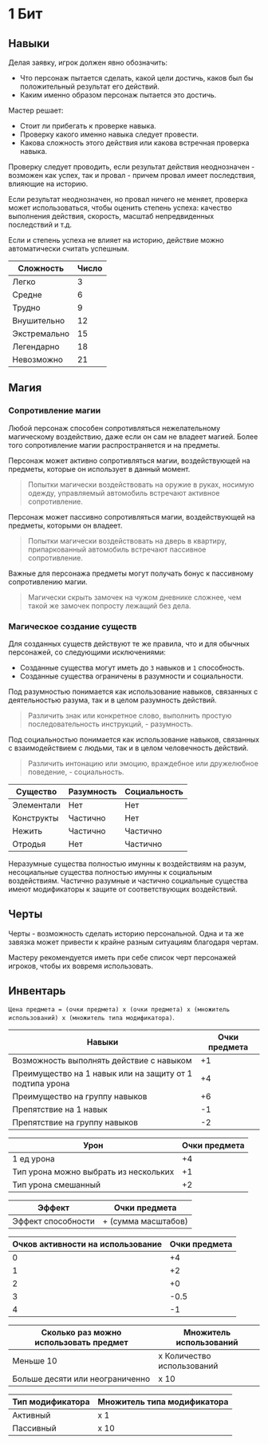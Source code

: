 # 1 Бит

## Навыки

Делая заявку, игрок должен явно обозначить:
- Что персонаж пытается сделать, какой цели достичь, каков был бы положительный результат его действий.
- Каким именно образом персонаж пытается это достичь.

Мастер решает:
- Стоит ли прибегать к проверке навыка.
- Проверку какого именно навыка следует провести.
- Какова сложность этого действия или какова встречная проверка навыка.

Проверку следует проводить, если результат действия неоднозначен -
возможен как успех, так и провал - причем провал имеет последствия, влияющие на историю.

Если результат неоднозначен, но провал ничего не меняет, проверка может использоваться, чтобы оценить степень успеха:
качество выполнения действия, скорость, масштаб непредвиденных последствий и т.д.

Если и степень успеха не влияет на историю, действие можно автоматически считать успешным.

Сложность | Число
---|---
Легко | 3
Средне | 6
Трудно | 9
Внушительно | 12
Экстремально | 15
Легендарно | 18
Невозможно | 21

## Магия

### Сопротивление магии

Любой персонаж способен сопротивляться нежелательному магическому воздействию, даже если он сам не владеет магией.
Более того сопротивление магии распространяется и на предметы.

Персонаж может активно сопротивляться магии, воздействующей на предметы, которые он использует в данный момент.

>Попытки магически воздействовать на оружие в руках, носимую одежду, управляемый автомобиль встречают активное сопротивление.

Персонаж может пассивно сопротивляться магии, воздействующей на предметы, которыми он владеет.

>Попытки магически воздействовать на дверь в квартиру, припаркованный автомобиль встречают пассивное сопротивление.

Важные для персонажа предметы могут получать бонус к пассивному сопротивлению магии.

>Магически скрыть замочек на чужом дневнике сложнее, чем такой же замочек попросту лежащий без дела.

### Магическое создание существ

Для созданных существ действуют те же правила, что и для обычных персонажей, со следующими исключениями:
- Созданные существа могут иметь до `3` навыков и `1` способность.
- Созданные существа ограничены в разумности и социальности.

Под разумностью понимается как использование навыков, связанных с деятельностью разума, так и в целом разумность действий.

>Различить знак или конкретное слово, выполнить простую последовательность инструкций, - разумность.

Под социальностью понимается как использование навыков, связанных с взаимодействием с людьми, так и в целом человечность действий.

>Различить интонацию или эмоцию, враждебное или дружелюбное поведение, - социальность.

Существо | Разумность | Социальность
---|---|---
Элементали | Нет | Нет
Конструкты | Частично | Нет
Нежить | Частично | Частично
Отродья | Нет | Частично

Неразумные существа полностью имунны к воздействиям на разум, несоциальные существа полностью имунны к социальным воздействиям.
Частично разумные и частично социальные существа имеют модификаторы к защите от соответствующих воздействий.

## Черты

Черты - возможность сделать историю персональной.
Одна и та же завязка может привести к крайне разным ситуациям благодаря чертам.

Мастеру рекомендуется иметь при себе список черт персонажей игроков, чтобы их вовремя использовать.

## Инвентарь

`Цена предмета = (очки предмета) х (очки предмета) х (множитель использований) х (множитель типа модификатора)`.

Навыки | Очки предмета
---|---
Возможность выполнять действие с навыком | +1
Преимущество на 1 навык или на защиту от 1 подтипа урона | +4
Преимущество на группу навыков | +6
Препятствие на 1 навык | -1
Препятствие на группу навыков | -2

Урон | Очки предмета
---|---
1 ед урона | +4
Тип урона можно выбрать из нескольких | +1
Тип урона смешанный | +2

Эффект | Очки предмета
---|---
Эффект способности | + (сумма масштабов)

Очков активности на использование | Очки предмета
---|---
0 | +4
1 | +2
2 | +0
3 | -0.5
4 | -1

Сколько раз можно использовать предмет | Множитель использований
---|---
Меньше 10 | х Количество использований
Больше десяти или неограниченно | х 10

Тип модификатора | Множитель типа модификатора
---|---
Активный | х 1
Пассивный | х 10
